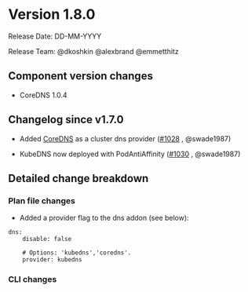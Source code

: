 # Version 1.8.0

Release Date: DD-MM-YYYY

Release Team: @dkoshkin @alexbrand @emmetthitz

## Component version changes

* CoreDNS 1.0.4

## Changelog since v1.7.0

* Added [CoreDNS](https://coredns.io/) as a cluster dns provider ([#1028](https://github.com/apprenda/kismatic/pull/1028) , @swade1987)

* KubeDNS now deployed with PodAntiAffinity ([#1030](https://github.com/apprenda/kismatic/pull/1030) , @swade1987)


## Detailed change breakdown

### Plan file changes

* Added a provider flag to the dns addon (see below):

```
dns:
    disable: false

    # Options: 'kubedns','coredns'.
    provider: kubedns
```


### CLI changes
